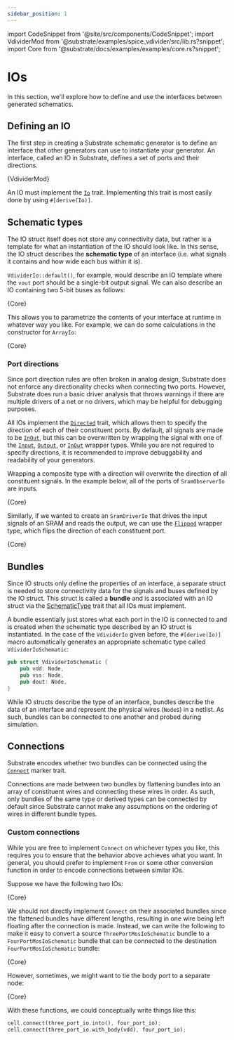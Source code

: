 ```yaml
---
sidebar_position: 1
---
```


import CodeSnippet from '@site/src/components/CodeSnippet';
import VdividerMod from '@substrate/examples/spice_vdivider/src/lib.rs?snippet';
import Core from '@substrate/docs/examples/examples/core.rs?snippet';

# IOs

In this section, we'll explore how to define and use the interfaces between generated schematics.

## Defining an IO

The first step in creating a Substrate schematic generator is to define an interface that other generators can use to instantiate your generator. An interface, called an IO in Substrate, defines a set of ports and their directions.

<CodeSnippet language="rust" snippet="vdivider-io">{VdividerMod}</CodeSnippet>

An IO must implement the [`Io`](https://api.substratelabs.io/substrate/io/trait.Io.html) trait. Implementing this trait is most easily done by using `#[derive(Io)]`.

## Schematic types

The IO struct itself does not store any connectivity data, but rather is a template for what an instantiation of the IO should look like. In this sense, the IO struct describes the **schematic type** of an interface (i.e. what signals it contains and how wide each bus within it is).

`VdividerIo::default()`, for example, would describe an IO template where the `vout` port should be a single-bit output signal. We can also describe an IO containing two 5-bit buses as follows:

<CodeSnippet language="rust" snippet="array-io">{Core}</CodeSnippet>

This allows you to parametrize the contents of your interface at runtime in whatever way you like. For example, we can do some calculations in the constructor for `ArrayIo`:

<CodeSnippet language="rust" snippet="array-io-constructor">{Core}</CodeSnippet>

### Port directions

Since port direction rules are often broken in analog design, Substrate does not enforce any directionality checks when connecting two ports. However, Substrate does run a basic driver analysis that throws warnings if there are multiple drivers of a net or no drivers, which may be helpful for debugging purposes.

All IOs implement the [`Directed`](https://api.substratelabs.io/substrate/io/trait.Directed.html) trait, 
which allows them to specify the direction of each of their constituent ports. By default, all 
signals are made to be [`InOut`](https://api.substratelabs.io/substrate/io/enum.Direction.html#variant.InOut), 
but this can be overwritten by wrapping the signal with one of the 
[`Input`](https://api.substratelabs.io/substrate/io/struct.Input.html), 
[`Output`](https://api.substratelabs.io/substrate/io/struct.Output.html), or 
[`InOut`](https://api.substratelabs.io/substrate/io/struct.InOut.html) wrapper types. 
While you are not required to specify directions, it is recommended to improve debuggability and 
readability of your generators.

Wrapping a composite type with a direction will overwrite the direction of all constituent signals. 
In the example below, all of the ports of `SramObserverIo` are inputs.

<CodeSnippet language="rust" snippet="sram-io">{Core}</CodeSnippet>

Similarly, if we wanted to create an `SramDriverIo` that drives the input signals of an SRAM and reads the output, we can use the [`Flipped`](https://api.substratelabs.io/substrate/io/struct.Flipped.html) wrapper type, which flips the direction of each constituent port.

<CodeSnippet language="rust" snippet="sram-driver-io">{Core}</CodeSnippet>


## Bundles

Since IO structs only define the properties of an interface, a separate struct is needed to store 
connectivity data for the signals and buses defined by the IO struct. This struct is called a 
**bundle** and is associated with an IO struct via the 
[SchematicType](https://api.substratelabs.io/substrate/io/trait.SchematicType.html) trait that 
all IOs must implement.

A bundle essentially just stores what each port in the IO is connected to and is created when the schematic type described by an IO struct is instantiated. In the case of the `VdividerIo` given before, the `#[derive(Io)]` macro automatically generates an appropriate schematic type called `VdividerIoSchematic`:

```rust
pub struct VdividerIoSchematic {
    pub vdd: Node,
    pub vss: Node,
    pub dout: Node,
}
```

While IO structs describe the type of an interface, bundles describe the data of an interface and represent the physical wires (`Node`s) in a netlist. As such, bundles can be connected to one another and probed during simulation.

## Connections

Substrate encodes whether two bundles can be connected using the [`Connect`](https://api.substratelabs.io/substrate/io/trait.Connect.html) marker trait.

Connections are made between two bundles by flattening bundles into an array of constituent wires and connecting these wires in order. As such, only bundles of the same type or derived types can be connected by default since Substrate cannot make any assumptions on the ordering of wires in different bundle types.

### Custom connections

While you are free to implement `Connect` on whichever types you like, this requires you to ensure that the behavior above achieves what you want. In general, you should prefer to implement `From` or some other conversion function in order to encode connections between similar IOs.

Suppose we have the following two IOs:

<CodeSnippet language="rust" snippet="mos-io">{Core}</CodeSnippet>

We should not directly implement `Connect` on their associated bundles since the flattened bundles have different lengths, resulting in one wire being left floating after the connection is made. Instead, we can write the following to make it easy to convert a source `ThreePortMosIoSchematic` bundle to a `FourPortMosIoSchematic` bundle that can be connected to the destination `FourPortMosIoSchematic` bundle:

<CodeSnippet language="rust" snippet="mos-io-from">{Core}</CodeSnippet>

However, sometimes, we might want to tie the body port to a separate node:

<CodeSnippet language="rust" snippet="mos-io-body">{Core}</CodeSnippet>

With these functions, we could conceptually write things like this:

```rust
cell.connect(three_port_io.into(), four_port_io);
cell.connect(three_port_io.with_body(vdd), four_port_io);
```
